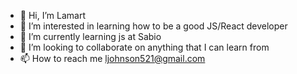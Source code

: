 - 👋 Hi, I’m Lamart
- 👀 I’m interested in learning how to be a good JS/React developer
- 🌱 I’m currently learning js at Sabio
- 💞️ I’m looking to collaborate on anything that I can learn from
- 📫 How to reach me ljohnson521@gmail.com

<!---
ljohnson521/ljohnson521 is a ✨ special ✨ repository because its `README.md` (this file) appears on your GitHub profile.
You can click the Preview link to take a look at your changes.
--->
